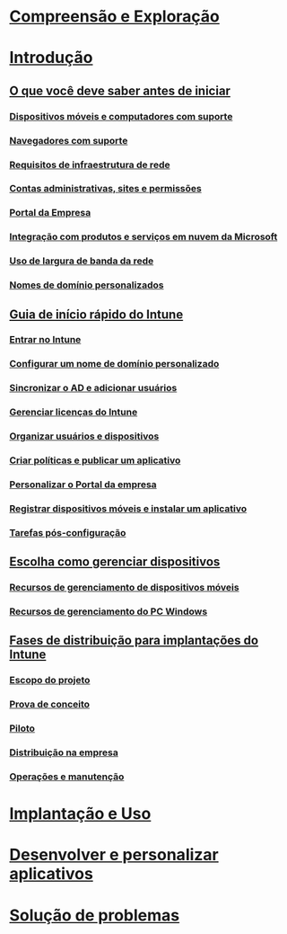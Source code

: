 # [Compreensão e Exploração](/intune/understand-explore/introduction-to-microsoft-intune)

# [Introdução](what-to-know-before-you-start-microsoft-intune.md)
## [O que você deve saber antes de iniciar ](what-to-know-before-you-start-microsoft-intune.md)
### [Dispositivos móveis e computadores com suporte](supported-mobile-devices-and-computers.md)
### [Navegadores com suporte](supported-web-browsers.md)
### [Requisitos de infraestrutura de rede](network-infrastructure-requirements-for-microsoft-intune.md)
### [Contas administrativas, sites e permissões](administrative-accounts-websites-perms.md)
### [Portal da Empresa](microsoft-intune-company-portal.md)
### [Integração com produtos e serviços em nuvem da Microsoft](integration-with-cloud-services.md)
### [Uso de largura de banda da rede](network-bandwidth-use.md)
### [Nomes de domínio personalizados](domain-names-for-microsoft-intune.md)

## [Guia de início rápido do Intune](start-with-a-paid-subscription-to-microsoft-intune.md)
### [Entrar no Intune](start-with-a-paid-subscription-to-microsoft-intune-step-1.md)
### [Configurar um nome de domínio personalizado](start-with-a-paid-subscription-to-microsoft-intune-step-2.md)
### [Sincronizar o AD e adicionar usuários](start-with-a-paid-subscription-to-microsoft-intune-step-3.md)
### [Gerenciar licenças do Intune](start-with-a-paid-subscription-to-microsoft-intune-step-4.md)
### [Organizar usuários e dispositivos](start-with-a-paid-subscription-to-microsoft-intune-step-5.md)
### [Criar políticas e publicar um aplicativo](start-with-a-paid-subscription-to-microsoft-intune-step-6.md)
### [Personalizar o Portal da empresa](start-with-a-paid-subscription-to-microsoft-intune-step-7.md)
### [Registrar dispositivos móveis e instalar um aplicativo](start-with-a-paid-subscription-to-microsoft-intune-step-8.md)
### [Tarefas pós-configuração](post-configuration-tasks.md)

## [Escolha como gerenciar dispositivos](choose-how-to-manage-devices.md)
### [Recursos de gerenciamento de dispositivos móveis](mobile-device-management-capabilities-in-microsoft-intune.md)
### [Recursos de gerenciamento do PC Windows](windows-pc-management-capabilities-in-microsoft-intune.md)

## [Fases de distribuição para implantações do Intune](rollout-phases-for-microsoft-intune-deployment.md)
### [Escopo do projeto](project-scope.md)
### [Prova de conceito](proof-of-concept.md)
### [Piloto](pilot.md)
### [Distribuição na empresa](enterprise-rollout.md)
### [Operações e manutenção](operations-and-maintenance.md)

<!-- # [Plan and Design](/intune/plan-design/ways-to-do-enterprise-mobility) -->
# [Implantação e Uso](/intune/deploy-use/overview-of-device-and-app-lifecycles-in-microsoft-intune)
# [Desenvolver e personalizar aplicativos](/intune/develop/intune-app-sdk)
# [Solução de problemas](/intune/troubleshoot/general-troubleshooting-tips-for-microsoft-intune)


<!--HONumber=Jul16_HO3-->


